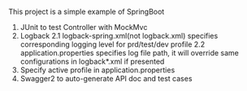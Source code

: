 This project is a simple example of SpringBoot

1. JUnit to test Controller with MockMvc
2. Logback
   2.1 logback-spring.xml(not logback.xml) specifies corresponding logging level for prd/test/dev profile
   2.2 application.properties specifies log file path, it will override same configurations in logback*.xml if presented
3. Specify active profile in application.properties
4. Swagger2 to auto-generate API doc and test cases